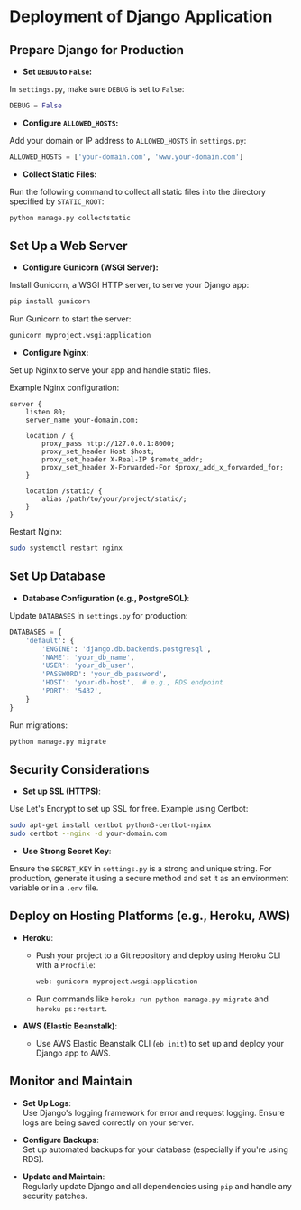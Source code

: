 # Deployment of Django Application

## **Prepare Django for Production**

- **Set `DEBUG` to `False`:**

In `settings.py`, make sure `DEBUG` is set to `False`:

```python
DEBUG = False
```

- **Configure `ALLOWED_HOSTS`:**

Add your domain or IP address to `ALLOWED_HOSTS` in `settings.py`:

```python
ALLOWED_HOSTS = ['your-domain.com', 'www.your-domain.com']
```

- **Collect Static Files:**

Run the following command to collect all static files into the directory specified by `STATIC_ROOT`:

```sh
python manage.py collectstatic
```

## **Set Up a Web Server**

- **Configure Gunicorn (WSGI Server):**

Install Gunicorn, a WSGI HTTP server, to serve your Django app:

```sh
pip install gunicorn
```

Run Gunicorn to start the server:

```sh
gunicorn myproject.wsgi:application
```

- **Configure Nginx:**

Set up Nginx to serve your app and handle static files.

Example Nginx configuration:

```nginx
server {
    listen 80;
    server_name your-domain.com;

    location / {
        proxy_pass http://127.0.0.1:8000;
        proxy_set_header Host $host;
        proxy_set_header X-Real-IP $remote_addr;
        proxy_set_header X-Forwarded-For $proxy_add_x_forwarded_for;
    }

    location /static/ {
        alias /path/to/your/project/static/;
    }
}
```

Restart Nginx:

```sh
sudo systemctl restart nginx
```

## **Set Up Database**

- **Database Configuration (e.g., PostgreSQL)**:

Update `DATABASES` in `settings.py` for production:

```python
DATABASES = {
    'default': {
        'ENGINE': 'django.db.backends.postgresql',
        'NAME': 'your_db_name',
        'USER': 'your_db_user',
        'PASSWORD': 'your_db_password',
        'HOST': 'your-db-host',  # e.g., RDS endpoint
        'PORT': '5432',
    }
}
```

Run migrations:

```sh
python manage.py migrate
```

## **Security Considerations**

- **Set up SSL (HTTPS)**:

Use Let's Encrypt to set up SSL for free. Example using Certbot:

```sh
sudo apt-get install certbot python3-certbot-nginx
sudo certbot --nginx -d your-domain.com
```

- **Use Strong Secret Key**:

Ensure the `SECRET_KEY` in `settings.py` is a strong and unique string. For production, generate it using a secure method and set it as an environment variable or in a `.env` file.

## **Deploy on Hosting Platforms (e.g., Heroku, AWS)**

- **Heroku**:  
  - Push your project to a Git repository and deploy using Heroku CLI with a `Procfile`:
    ```txt
    web: gunicorn myproject.wsgi:application
    ```
  
  - Run commands like `heroku run python manage.py migrate` and `heroku ps:restart`.

- **AWS (Elastic Beanstalk)**:  
  - Use AWS Elastic Beanstalk CLI (`eb init`) to set up and deploy your Django app to AWS.

## **Monitor and Maintain**

- **Set Up Logs**:  
  Use Django's logging framework for error and request logging. Ensure logs are being saved correctly on your server.

- **Configure Backups**:  
  Set up automated backups for your database (especially if you're using RDS).

- **Update and Maintain**:  
  Regularly update Django and all dependencies using `pip` and handle any security patches.